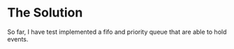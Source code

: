 # The Solution

So far, I have test implemented a fifo and priority queue that are able to hold events. 
